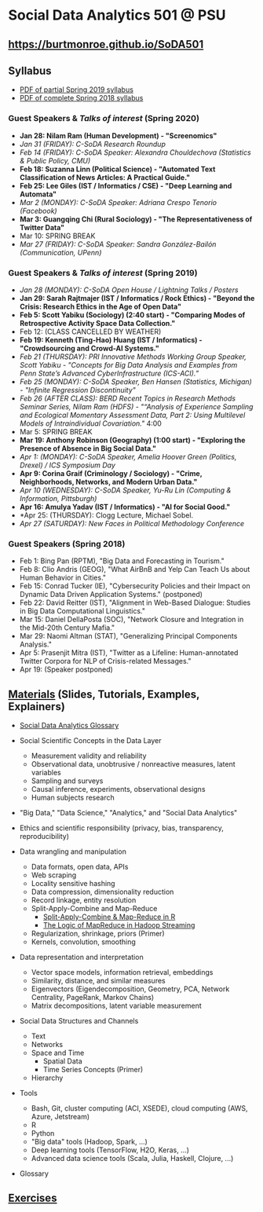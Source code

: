 # Social Data Analytics 501 @ PSU

## https://burtmonroe.github.io/SoDA501

## Syllabus
* [PDF of partial Spring 2019 syllabus](https://burtmonroe.github.io/SoDA501/Materials/syllabusSoDA501Spring2019.pdf)
* [PDF of complete Spring 2018 syllabus](https://burtmonroe.github.io/SoDA501/Materials/syllabusSoDA501Spring2018.pdf) 

### Guest Speakers & *Talks of interest* (Spring 2020)

* **Jan 28: Nilam Ram (Human Development) - "Screenomics"**
* *Jan 31 (FRIDAY): C-SoDA Research Roundup*
* *Feb 14 (FRIDAY): C-SoDA Speaker: Alexandra Chouldechova (Statistics & Public Policy, CMU)*
* **Feb 18: Suzanna Linn (Political Science) - "Automated Text Classification of News Articles: A Practical Guide."**
* **Feb 25: Lee Giles (IST / Informatics / CSE) - "Deep Learning and Automata"**
* *Mar 2 (MONDAY): C-SoDA Speaker: Adriana Crespo Tenorio (Facebook)*
* **Mar 3: Guangqing Chi (Rural Sociology) - "The Representativeness of Twitter Data"**
* Mar 10: SPRING BREAK
* *Mar 27 (FRIDAY): C-SoDA Speaker: Sandra González-Bailón (Communication, UPenn)*

### Guest Speakers & *Talks of interest* (Spring 2019)

* *Jan 28 (MONDAY): C-SoDA Open House / Lightning Talks / Posters*
* **Jan 29: Sarah Rajtmajer (IST / Informatics / Rock Ethics) - "Beyond the Crisis: Research Ethics in the Age of Open Data"**
* **Feb 5: Scott Yabiku (Sociology) (2:40 start) - "Comparing Modes of Retrospective Activity Space Data Collection."**
* Feb 12: (CLASS CANCELLED BY WEATHER)
* **Feb 19: Kenneth (Ting-Hao) Huang (IST / Informatics) - "Crowdsourcing and Crowd-AI Systems."**
* *Feb 21 (THURSDAY): PRI Innovative Methods Working Group Speaker, Scott Yabiku - "Concepts for Big Data Analysis and Examples from Penn State’s Advanced CyberInfrastructure (ICS-ACI).”*
* *Feb 25 (MONDAY): C-SoDA Speaker, Ben Hansen (Statistics, Michigan) - "Infinite Regression Discontinuity"*
* *Feb 26 (AFTER CLASS): BERD Recent Topics in Research Methods Seminar Series, Nilam Ram (HDFS) - "“Analysis of Experience Sampling and Ecological Momentary Assessment Data, Part 2: Using Multilevel Models of Intraindividual Covariation."* 4:00
* Mar 5: SPRING BREAK
* **Mar 19: Anthony Robinson (Geography) (1:00 start) - "Exploring the Presence of Absence in Big Social Data."**
* *Apr 1: (MONDAY): C-SoDA Speaker, Amelia Hoover Green (Politics, Drexel) / ICS Symposium Day*
* **Apr 9: Corina Graif (Criminology / Sociology) - "Crime, Neighborhoods, Networks, and Modern Urban Data."**
* *Apr 10 (WEDNESDAY): C-SoDA Speaker, Yu-Ru Lin (Computing & Information, Pittsburgh)*
* **Apr 16: Amulya Yadav (IST / Informatics) - "AI for Social Good."** 
* *Apr 25: (THURSDAY): Clogg Lecture, Michael Sobel.
* *Apr 27 (SATURDAY): New Faces in Political Methodology Conference*

### Guest Speakers (Spring 2018)

* Feb 1: Bing Pan (RPTM), "Big Data and Forecasting in Tourism."
* Feb 8: Clio Andris (GEOG),  "What AirBnB and Yelp Can Teach Us about Human Behavior in Cities."
* Feb 15: Conrad Tucker (IE), "Cybersecurity Policies and their Impact on Dynamic Data Driven Application Systems." (postponed)
* Feb 22: David Reitter (IST), "Alignment in Web-Based Dialogue: Studies in Big Data Computational Linguistics."
* Mar 15: Daniel DellaPosta (SOC), "Network Closure and Integration in the Mid-20th Century Mafia."
* Mar 29: Naomi Altman (STAT), "Generalizing Principal Components Analysis."
* Apr 5: Prasenjit Mitra (IST), "Twitter as a Lifeline: Human-annotated Twitter Corpora for NLP of Crisis-related Messages."
* Apr 19: (Speaker postponed)

## [Materials](https://burtmonroe.github.io/SoDA501/Materials/) (Slides, Tutorials, Examples, Explainers)

* [Social Data Analytics Glossary](https://burtmonroe.github.io/SoDA501/Materials/Glossary)

* Social Scientific Concepts in the Data Layer
  * Measurement validity and reliability
  * Observational data, unobtrusive / nonreactive measures, latent variables
  * Sampling and surveys
  * Causal inference, experiments, observational designs
  * Human subjects research

* "Big Data," "Data Science," "Analytics," and "Social Data Analytics"

* Ethics and scientific responsibility (privacy, bias, transparency, reproducibility)

* Data wrangling and manipulation
  * Data formats, open data, APIs
  * Web scraping
  * Locality sensitive hashing
  * Data compression, dimensionality reduction
  * Record linkage, entity resolution
  * Split-Apply-Combine and Map-Reduce
    * [Split-Apply-Combine & Map-Reduce in R](https://burtmonroe.github.io/SoDA501/Materials/SplitApplyCombine_R/)
    * [The Logic of MapReduce in Hadoop Streaming](https://burtmonroe.github.io/SoDA501/Materials/SplitApplyCombine_MapReduce)
  * Regularization, shrinkage, priors (Primer)
  * Kernels, convolution, smoothing

* Data representation and interpretation
  * Vector space models, information retrieval, embeddings
  * Similarity, distance, and similar measures
  * Eigenvectors (Eigendecomposition, Geometry, PCA, Network Centrality, PageRank, Markov Chains)
  * Matrix decompositions, latent variable measurement

* Social Data Structures and Channels
  * Text
  * Networks
  * Space and Time
    * Spatial Data
    * Time Series Concepts (Primer)
  * Hierarchy
  
* Tools
  * Bash, Git, cluster computing (ACI, XSEDE), cloud computing (AWS, Azure, Jetstream)
  * R
  * Python
  * "Big data" tools (Hadoop, Spark, ...)
  * Deep learning tools (TensorFlow, H2O, Keras, ...)
  * Advanced data science tools (Scala, Julia, Haskell, Clojure, ...)
  
* Glossary

## [Exercises](https://burtmonroe.github.io/SoDA501/Exercises/)

